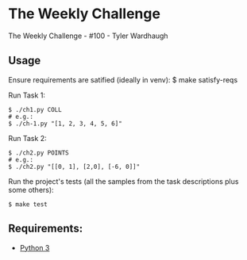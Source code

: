 
# The Weekly Challenge

The Weekly Challenge - #100 - Tyler Wardhaugh

## Usage

Ensure requirements are satified (ideally in venv):
    $ make satisfy-reqs

Run Task 1:

    $ ./ch1.py COLL
    # e.g.:
    $ ./ch-1.py "[1, 2, 3, 4, 5, 6]"


Run Task 2:

    $ ./ch2.py POINTS
    # e.g.:
    $ ./ch2.py "[[0, 1], [2,0], [-6, 0]]"

Run the project's tests (all the samples from the task descriptions plus some others):

    $ make test

## Requirements:
*   [Python 3](https://www.python.org/)
